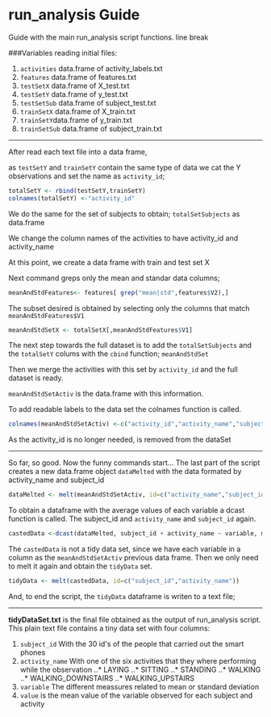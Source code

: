 run_analysis Guide
==================

Guide with the main run_analysis script functions.
line break

###Variables reading initial files:
1. `activities` data.frame of activity_labels.txt
2. `features` data.frame of features.txt
3. `testSetX` data.frame of  X_test.txt
4. `testSetY` data.frame of y_test.txt
5. `testSetSub` data.frame of subject_test.txt
6. `trainSetX` data.frame of X_train.txt
7. `trainSetY`data.frame of y_train.txt
8. `trainSetSub` data.frame of subject_train.txt

___

After read each text file into a data frame, 

as `testSetY` and `trainSetY`  contain the same type of data we cat the Y observations and set the name as `activity_id`;

```R
totalSetY <- rbind(testSetY,trainSetY)
colnames(totalSetY) <-"activity_id"
```
We do the same for the set of subjects to obtain;
`totalSetSubjects` as data.frame

We change the column names of the activities to have activity_id and activity_name

At this point, we create a data frame with train and test set X

Next command greps only the mean and standar data columns;
```R
meanAndStdFeatures<- features[ grep("mean|std",features$V2),]
```
The subset desired is obtained by selecting only the columns that match `meanAndStdFeatures$V1`
```R
meanAndStdSetX <- totalSetX[,meanAndStdFeatures$V1]
```
The next step towards the full dataset is to add the  `totalSetSubjects` and the `totalSetY` colums with the `cbind` function;
`meanAndStdSet`

Then we merge the activities with this set by `activity_id` and the full dataset is ready.

`meanAndStdSetActiv` is the data.frame with this information.

To add readable labels to the data set the colnames function is called.

```R
colnames(meanAndStdSetActiv) <-c("activity_id","activity_name","subject_id",as.character(meanAndStdFeatures$V2))
```
As the activity_id is no longer needed, is removed from the dataSet
___
So far, so good. Now the funny commands start... 
The last part of the script creates a new data.frame object `dataMelted` with the data formated by activity_name and subject_id
```R
dataMelted <- melt(meanAndStdSetActiv, id=c("activity_name","subject_id"))
```
To obtain a dataframe with the average values of each variable a dcast function is called. The subject_id and `activity_name` and `subject_id` again.
```R
castedData <-dcast(dataMelted, subject_id + activity_name ~ variable, mean)
```
The `castedData` is not a tidy data set, since we have each variable in a column as the `meanAndStdSetActiv` previous data frame.
Then we only need to melt it again and obtain the `tidyData` set.
```R
tidyData <- melt(castedData, id=c("subject_id","activity_name"))
```
And, to end the script, the `tidyData` dataframe is writen to a text file;
___
**tidyDataSet.txt** is the final file obtained as the output of run_analysis script.
This plain text file contains a tiny data set with four columns:
1. `subject_id` With the 30 id's of the people that carried out the smart phones
2. `activity_name` With one of the six activities that they where performing while the observation 
..* LAYING
..* SITTING
..* STANDING
..* WALKING
..* WALKING_DOWNSTAIRS
..* WALKING_UPSTAIRS
3. `variable` The different meassures related to mean or standard deviation
4. `value` is the mean value of the variable observed for each subject and activity

